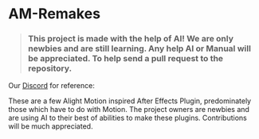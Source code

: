 # AM-Remakes
>### This project is made with the help of AI! We are only newbies and are still learning. Any help AI or Manual will be appreciated. To help send a pull request to the repository.
Our [Discord](https://discord.com/) for reference:

These are a few Alight Motion inspired After Effects Plugin, predominately those which have to do with Motion. The project owners are newbies and are using AI to their best of abilities to make these plugins. Contributions will be much appreciated.
